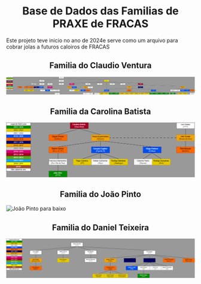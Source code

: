 <h1 align="center"> Base de Dados das Familias de PRAXE de FRACAS </h1>

Este projeto teve inicio no ano de 2024e serve como um arquivo para cobrar jolas a futuros caloiros de FRACAS

<h2 align="center"> Familia do Claudio Ventura </h2>

![Claudio Ventura para baixo](/Familia_do_Claudio_Ventura.png)

<h2 align="center"> Familia da Carolina Batista </h2>

![Carolina Batista para baixo](/Familia_da_Carolina_Batista.png)

<h2 align="center"> Familia do João Pinto </h2>

![João Pinto para baixo](/Familia_do_João_Pinto.png)

<h2 align="center"> Familia do Daniel Teixeira </h2>

![Daniel Teixeira para baixo](/Familia_do_Daniel_Teixeira.png)
